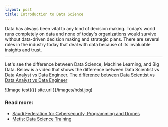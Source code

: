 ```yaml
---
layout: post
title: Introduction to Data Science
---
```


Data has always been vital to any kind of decision making. Today’s world runs completely on data and none of today's organizations would survive without data-driven decision making and strategic plans. There are several roles in the industry today that deal with data because of its invaluable insights and trust.

-----

Let's see the difference between Data Science, Machine Learning, and Big Data.
Below is a video that shows the difference between Data Scientist vs Data Analyst vs Data Engineer. 
[The difference between Data Scientist vs Data Analyst vs Data Engineer](https://www.youtube.com/watch?v=5mCnQz3wwAY)

![Image test]({{ site.url }}/images/hdsi.jpg)

### Read more:

* [Saudi Federation for Cybersecurity, Programming and Drones](https://safcsp.org.sa/en.html)
* [Metis: Data Science Training](https://www.thisismetis.com/)
